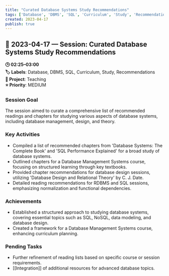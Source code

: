 ```yaml
---
title: "Curated Database Systems Study Recommendations"
tags: ['Database', 'DBMS', 'SQL', 'Curriculum', 'Study', 'Recommendations']
created: 2023-04-17
publish: true
---
```


## 📅 2023-04-17 — Session: Curated Database Systems Study Recommendations

**🕒 02:25–03:00**  
**🏷️ Labels**: Database, DBMS, SQL, Curriculum, Study, Recommendations  
**📂 Project**: Teaching  
**⭐ Priority**: MEDIUM  


### Session Goal
The session aimed to curate a comprehensive list of recommended readings and chapters for studying various aspects of database systems, including database management, design, and theory.

### Key Activities
- Compiled a list of recommended chapters from 'Database Systems: The Complete Book' and 'SQL Performance Explained' for a broad study of database systems.
- Outlined chapters for a Database Management Systems course, focusing on structured learning through key textbooks.
- Provided chapter recommendations for database design sessions, utilizing 'Database Design and Relational Theory' by C. J. Date.
- Detailed reading recommendations for RDBMS and SQL sessions, emphasizing normalization and functional dependencies.

### Achievements
- Established a structured approach to studying database systems, covering essential topics such as SQL, NoSQL, data modeling, and database design.
- Created a framework for a Database Management Systems course, enhancing curriculum planning.

### Pending Tasks
- Further refinement of reading lists based on specific course or session requirements.
- [[Integration]] of additional resources for advanced database topics.
